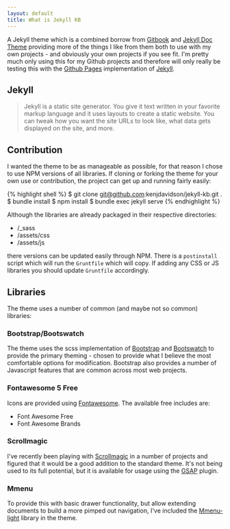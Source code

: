 ```yaml
---
layout: default
title: What is Jekyll KB
---
```


A Jekyll theme which is a combined borrow from [Gitbook](https://www.gitbook.com) and [Jekyll Doc Theme](https://github.com/aksakalli/jekyll-doc-theme) providing more of the things I like from them both to use with my own projects - and obviously your own projects if you see fit.  I'm pretty much only using this for my Github projects and therefore will only really be testing this with the [Github Pages](https://pages.github.com/) implementation of [Jekyll](https://jekyllrb.com/).

## Jekyll

> Jekyll is a static site generator. You give it text written in your 
> favorite markup language and it uses layouts to create a static website. 
> You can tweak how you want the site URLs to look like, what data gets displayed 
> on the site, and more.

## Contribution

I wanted the theme to be as manageable as possible, for that reason I chose to use NPM versions of all libraries.  If cloning or forking the theme for your own use or contribution, the project can get up and running fairly easily:

{% highlight shell %}
$ git clone git@github.com:kenjdavidson/jekyll-kb.git .
$ bundle install
$ npm install
$ bundle exec jekyll serve
{% endhighlight %}

Although the libraries are already packaged in their respective directories:

* /_sass
* /assets/css
* /assets/js

there versions can be updated easily through NPM.  There is a `postinstall` script which will run the `Gruntfile` which will copy.  If adding any CSS or JS libraries you should update `Gruntfile` accordingly.

## Libraries

The theme uses a number of common (and maybe not so common) libraries:

### Bootstrap/Bootswatch

The theme uses the scss implementation of [Bootstrap](https://getbootstrap.com/) and [Bootswatch](https://bootswatch.com/) to provide the primary theming - chosen to provide what I believe the most comfortable options for modification.  Bootstrap also provides a number of Javascript features that are common across most web projects.

### Fontawesome 5 Free

Icons are provided using [Fontawesome](https://fontawesome.com/start).  The available free includes are:

* Font Awesome Free
* Font Awesome Brands

### Scrollmagic

I've recently been playing with [Scrollmagic](https://scrollmagic.io/) in a number of projects and figured that it would be a good addition to the standard theme.  It's not being used to its full potential, but it is available for usage using the [GSAP](https://greensock.com/scrollmagic/) plugin.

### Mmenu

To provide this with basic drawer functionality, but allow extending documents to build a more pimped out navigation, I've included the [Mmenu-light](https://mmenujs.com/mmenu-light/) library in the theme. 
